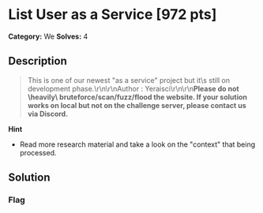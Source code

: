 # List User as a Service [972 pts]

**Category:** We
**Solves:** 4

## Description
>This is one of our newest "as a service" project but it\s still on development phase.\r\n\r\nAuthor : Yeraisci\r\n\r\n**Please do not \heavily\ bruteforce/scan/fuzz/flood the website. If your solution works on local but not on the challenge server, please contact us via Discord.**

**Hint**
* Read more research material and take a look on the "context" that being processed.

## Solution

### Flag

